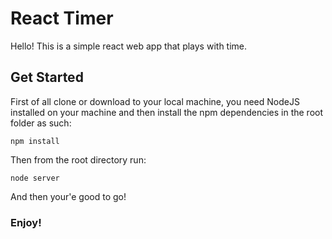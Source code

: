 # React Timer

Hello! This is a simple react web app that plays with time.

## Get Started

First of all clone or download to your local machine, you need NodeJS installed on your machine and then install the npm dependencies in the root folder as such:
```
npm install
```
Then from the root directory run:
```
node server
```
And then your'e good to go!

### Enjoy!
